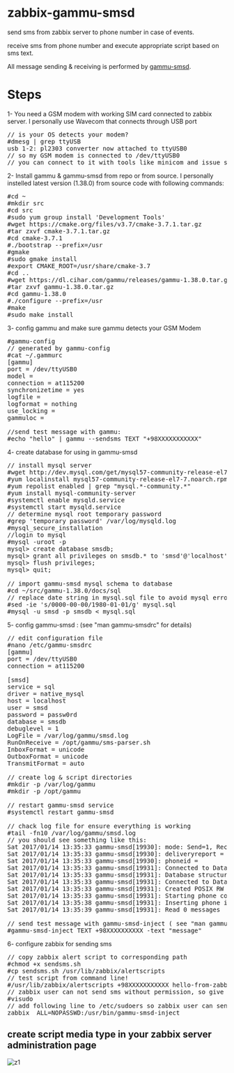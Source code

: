 # zabbix-gammu-smsd

send sms from zabbix server to phone number in case of events.

receive sms from phone number and execute appropriate script based on sms text.

All message sending & receiving is performed by <a href="https://wammu.eu/docs/manual/smsd/">gammu-smsd</a>.

# Steps
1- You need a GSM modem with working SIM card connected to zabbix server. I personally use Wavecom that connects through USB port
<pre>
// is your OS detects your modem?
#dmesg | grep ttyUSB
usb 1-2: pl2303 converter now attached to ttyUSB0
// so my GSM modem is connected to /dev/ttyUSB0
// you can connect to it with tools like minicom and issue some AT command
</pre>

2- Install gammu & gammu-smsd from repo or from source. I personally instelled latest version (1.38.0) from source code with following commands:
<pre>
#cd ~
#mkdir src
#cd src
#sudo yum group install 'Development Tools'
#wget https://cmake.org/files/v3.7/cmake-3.7.1.tar.gz
#tar zxvf cmake-3.7.1.tar.gz
#cd cmake-3.7.1
#./bootstrap --prefix=/usr
#gmake
#sudo gmake install
#export CMAKE_ROOT=/usr/share/cmake-3.7
#cd ..
#wget https://dl.cihar.com/gammu/releases/gammu-1.38.0.tar.gz
#tar zxvf gammu-1.38.0.tar.gz 
#cd gammu-1.38.0
#./configure --prefix=/usr
#make
#sudo make install
</pre>

3- config gammu and make sure gammu detects your GSM Modem
<pre>
#gammu-config
// generated by gammu-config
#cat ~/.gammurc
[gammu]
port = /dev/ttyUSB0
model = 
connection = at115200
synchronizetime = yes
logfile = 
logformat = nothing
use_locking = 
gammuloc = 

//send test message with gammu:
#echo "hello" | gammu --sendsms TEXT "+98XXXXXXXXXXX"
</pre>

4- create database for using in gammu-smsd
<pre>
// install mysql server
#wget http://dev.mysql.com/get/mysql57-community-release-el7-7.noarch.rpm
#yum localinstall mysql57-community-release-el7-7.noarch.rpm
#yum repolist enabled | grep "mysql.*-community.*"
#yum install mysql-community-server
#systemctl enable mysqld.service
#systemctl start mysqld.service
// determine mysql root temporary password
#grep 'temporary password' /var/log/mysqld.log
#mysql_secure_installation
//login to mysql
#mysql -uroot -p
mysql> create database smsdb;
mysql> grant all privileges on smsdb.* to 'smsd'@'localhost' identified by 'passw0rd';
mysql> flush privileges;
mysql> quit;

// import gammu-smsd mysql schema to database
#cd ~/src/gammu-1.38.0/docs/sql
// replace date string in mysql.sql file to avoid mysql error
#sed -ie 's/0000-00-00/1980-01-01/g' mysql.sql
#mysql -u smsd -p smsdb < mysql.sql
</pre>

5- config gammu-smsd : (see "man gammu-smsdrc" for details)
<pre>
// edit configuration file
#nano /etc/gammu-smsdrc
[gammu]
port = /dev/ttyUSB0
connection = at115200

[smsd]
service = sql
driver = native_mysql
host = localhost
user = smsd
password = passw0rd
database = smsdb
debuglevel = 1
LogFile = /var/log/gammu/smsd.log
RunOnReceive = /opt/gammu/sms-parser.sh
InboxFormat = unicode
OutboxFormat = unicode
TransmitFormat = auto

// create log & script directories
#mkdir -p /var/log/gammu
#mkdir -p /opt/gammu

// restart gammu-smsd service
#systemctl restart gammu-smsd

// chack log file for ensure everything is working
#tail -fn10 /var/log/gammu/smsd.log
// you should see something like this:
Sat 2017/01/14 13:35:33 gammu-smsd[19930]: mode: Send=1, Receive=1
Sat 2017/01/14 13:35:33 gammu-smsd[19930]: deliveryreport = no
Sat 2017/01/14 13:35:33 gammu-smsd[19930]: phoneid = 
Sat 2017/01/14 13:35:33 gammu-smsd[19931]: Connected to Database: smsdb on localhost
Sat 2017/01/14 13:35:33 gammu-smsd[19931]: Database structures version: 16, SMSD current version: 16
Sat 2017/01/14 13:35:33 gammu-smsd[19931]: Connected to Database native_mysql: smsdb on localhost
Sat 2017/01/14 13:35:33 gammu-smsd[19931]: Created POSIX RW shared memory at 0x7f400cfdd000
Sat 2017/01/14 13:35:33 gammu-smsd[19931]: Starting phone communication...
Sat 2017/01/14 13:35:38 gammu-smsd[19931]: Inserting phone info
Sat 2017/01/14 13:35:39 gammu-smsd[19931]: Read 0 messages

// send test message with gammu-smsd-inject ( see "man gammu-smsd-inject" )
#gammu-smsd-inject TEXT +98XXXXXXXXXX -text "message"
</pre>

6- configure zabbix for sending sms
<pre>
// copy zabbix alert script to corresponding path
#chmod +x sendsms.sh
#cp sendsms.sh /usr/lib/zabbix/alertscripts
// test script from command line!
#/usr/lib/zabbix/alertscripts +98XXXXXXXXXXX hello-from-zabbix-server
// zabbix user can not send sms without permission, so give this permission to zabbix user
#visudo
// add following line to /etc/sudoers so zabbix user can send sms
zabbix  ALL=NOPASSWD:/usr/bin/gammu-smsd-inject
</pre>

## create script media type in your zabbix server administration page
![z1](https://cloud.githubusercontent.com/assets/6551116/21954448/2c6cfc50-da66-11e6-8239-e1fb073d32a0.png)


